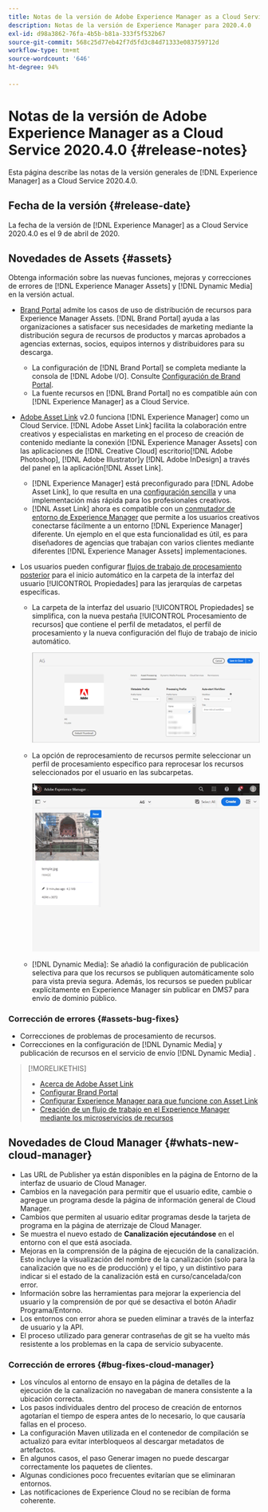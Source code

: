 ```yaml
---
title: Notas de la versión de Adobe Experience Manager as a Cloud Service para 2020.4.0
description: Notas de la versión de Experience Manager para 2020.4.0
exl-id: d98a3862-76fa-4b5b-b81a-333f5f532b67
source-git-commit: 568c25d77eb42f7d5fd3c84d71333e083759712d
workflow-type: tm+mt
source-wordcount: '646'
ht-degree: 94%

---
```


# Notas de la versión de Adobe Experience Manager as a Cloud Service 2020.4.0 {#release-notes}

Esta página describe las notas de la versión generales de [!DNL Experience Manager] as a Cloud Service 2020.4.0.

## Fecha de la versión {#release-date}

La fecha de la versión de [!DNL Experience Manager] as a Cloud Service 2020.4.0 es el 9 de abril de 2020.

## Novedades de Assets {#assets}

Obtenga información sobre las nuevas funciones, mejoras y correcciones de errores de [!DNL Experience Manager Assets] y [!DNL Dynamic Media] en la versión actual.

* [Brand Portal](https://experienceleague.adobe.com/docs/experience-manager-brand-portal/using/home.html) admite los casos de uso de distribución de recursos para Experience Manager Assets. [!DNL Brand Portal] ayuda a las organizaciones a satisfacer sus necesidades de marketing mediante la distribución segura de recursos de productos y marcas aprobados a agencias externas, socios, equipos internos y distribuidores para su descarga.
   * La configuración de [!DNL Brand Portal] se completa mediante la consola de [!DNL Adobe I/O]. Consulte [Configuración de Brand Portal](https://experienceleague.adobe.com/docs/experience-manager-brand-portal/using/publish/configure-aem-assets-with-brand-portal.html).
   * La fuente recursos en [!DNL Brand Portal] no es compatible aún con [!DNL Experience Manager] as a Cloud Service.

* [Adobe Asset Link](https://helpx.adobe.com/es/enterprise/using/adobe-asset-link.html) v2.0 funciona [!DNL Experience Manager] como un Cloud Service. [!DNL Adobe Asset Link] facilita la colaboración entre creativos y especialistas en marketing en el proceso de creación de contenido mediante la conexión [!DNL Experience Manager Assets] con las aplicaciones de [!DNL Creative Cloud] escritorio[!DNL Adobe Photoshop], [!DNL Adobe Illustrator]y [!DNL Adobe InDesign] a través del panel en la aplicación[!DNL Asset Link].
   * [!DNL Experience Manager] está preconfigurado para [!DNL Adobe Asset Link], lo que resulta en una [configuración sencilla](https://helpx.adobe.com/enterprise/using/configure-aem-assets-for-asset-link.html) y una implementación más rápida para los profesionales creativos.
   * [!DNL Asset Link] ahora es compatible con un [conmutador de entorno de Experience Manager](https://helpx.adobe.com/enterprise/using/manage-assets-using-adobe-asset-link.html#UseAdobeAssetLink) que permite a los usuarios creativos conectarse fácilmente a un entorno [!DNL Experience Manager] diferente. Un ejemplo en el que esta funcionalidad es útil, es para diseñadores de agencias que trabajan con varios clientes mediante diferentes [!DNL Experience Manager Assets] implementaciones.

* Los usuarios pueden configurar [flujos de trabajo de procesamiento posterior](/help/assets/asset-microservices-configure-and-use.md#post-processing-workflows) para el inicio automático en la carpeta de la interfaz del usuario [!UICONTROL Propiedades] para las jerarquías de carpetas específicas.
   * La carpeta de la interfaz del usuario [!UICONTROL Propiedades] se simplifica, con la nueva pestaña [!UICONTROL Procesamiento de recursos] que contiene el perfil de metadatos, el perfil de procesamiento y la nueva configuración del flujo de trabajo de inicio automático.

      ![Los perfiles de procesamiento se pueden aplicar fácilmente a las carpetas, y todos los recursos cargados a las carpetas se procesan mediante estos perfiles](/help/assets/assets/asset-processing-folder-properties.png)

   * La opción de reprocesamiento de recursos permite seleccionar un perfil de procesamiento específico para reprocesar los recursos seleccionados por el usuario en las subcarpetas.

      ![Reprocesar los recursos seleccionados con un perfil de procesamiento específico](/help/assets/assets/fpo-existing-asset-reprocess.gif)

   * [!DNL Dynamic Media]: Se añadió la configuración de publicación selectiva para que los recursos se publiquen automáticamente solo para vista previa segura. Además, los recursos se pueden publicar explícitamente en Experience Manager sin publicar en DMS7 para envío de dominio público.

### Corrección de errores {#assets-bug-fixes}

* Correcciones de problemas de procesamiento de recursos.
* Correcciones en la configuración de [!DNL Dynamic Media] y publicación de recursos en el servicio de envío [!DNL Dynamic Media] .

>[!MORELIKETHIS]
>
>* [Acerca de Adobe Asset Link](https://www.adobe.com/creativecloud/business/enterprise/adobe-asset-link.html)
>* [Configurar Brand Portal](https://experienceleague.adobe.com/docs/experience-manager-brand-portal/using/publish/configure-aem-assets-with-brand-portal.html)
>* [Configurar Experience Manager para que funcione con Asset Link](https://helpx.adobe.com/enterprise/using/configure-aem-assets-for-asset-link.html)
>* [Creación de un flujo de trabajo en el Experience Manager mediante los microservicios de recursos](https://experienceleague.adobe.com/docs/experience-manager-cloud-service/assets/manage/asset-microservices-configure-and-use.html#post-processing-workflows)


## Novedades de Cloud Manager {#whats-new-cloud-manager}

* Las URL de Publisher ya están disponibles en la página de Entorno de la interfaz de usuario de Cloud Manager.
* Cambios en la navegación para permitir que el usuario edite, cambie o agregue un programa desde la página de información general de Cloud Manager.
* Cambios que permiten al usuario editar programas desde la tarjeta de programa en la página de aterrizaje de Cloud Manager.
* Se muestra el nuevo estado de **Canalización ejecutándose** en el entorno con el que está asociada.
* Mejoras en la comprensión de la página de ejecución de la canalización. Esto incluye la visualización del nombre de la canalización (solo para la canalización que no es de producción) y el tipo, y un distintivo para indicar si el estado de la canalización está en curso/cancelada/con error.
* Información sobre las herramientas para mejorar la experiencia del usuario y la comprensión de por qué se desactiva el botón Añadir Programa/Entorno.
* Los entornos con error ahora se pueden eliminar a través de la interfaz de usuario y la API.
* El proceso utilizado para generar contraseñas de git se ha vuelto más resistente a los problemas en la capa de servicio subyacente.

### Corrección de errores {#bug-fixes-cloud-manager}

* Los vínculos al entorno de ensayo en la página de detalles de la ejecución de la canalización no navegaban de manera consistente a la ubicación correcta.
* Los pasos individuales dentro del proceso de creación de entornos agotarían el tiempo de espera antes de lo necesario, lo que causaría fallas en el proceso.
* La configuración Maven utilizada en el contenedor de compilación se actualizó para evitar interbloqueos al descargar metadatos de artefactos.
* En algunos casos, el paso Generar imagen no puede descargar correctamente los paquetes de clientes.
* Algunas condiciones poco frecuentes evitarían que se eliminaran entornos.
* Las notificaciones de Experience Cloud no se recibían de forma coherente.
